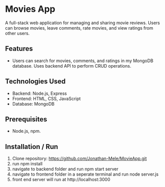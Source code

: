 # Movies App

A full-stack web application for managing and sharing movie reviews. Users can browse movies, leave comments, rate movies, and view ratings from other users.

## Features
- Users can search for movies, comments, and ratings in my MongoDB database. Uses backend API to perform CRUD operations.

## Technologies Used
- Backend: Node.js, Express
- Frontend: HTML, CSS, JavaScript
- Database: MongoDB

## Prerequisites
- Node.js, npm.

## Installation / Run
1. Clone repository: https://github.com/Jonathan-Mele/MovieApp.git
2. run npm install 
3. navigate to backend folder and run npm start server
4. navigate to frontend folder in a seperate terminal and run node server.js
5. front end server will run at http://localhost:3000
